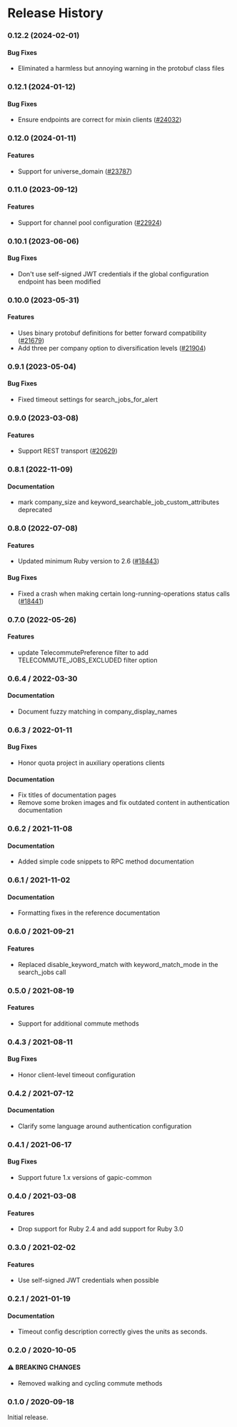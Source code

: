 # Release History

### 0.12.2 (2024-02-01)

#### Bug Fixes

* Eliminated a harmless but annoying warning in the protobuf class files 

### 0.12.1 (2024-01-12)

#### Bug Fixes

* Ensure endpoints are correct for mixin clients ([#24032](https://github.com/googleapis/google-cloud-ruby/issues/24032)) 

### 0.12.0 (2024-01-11)

#### Features

* Support for universe_domain ([#23787](https://github.com/googleapis/google-cloud-ruby/issues/23787)) 

### 0.11.0 (2023-09-12)

#### Features

* Support for channel pool configuration ([#22924](https://github.com/googleapis/google-cloud-ruby/issues/22924)) 

### 0.10.1 (2023-06-06)

#### Bug Fixes

* Don't use self-signed JWT credentials if the global configuration endpoint has been modified 

### 0.10.0 (2023-05-31)

#### Features

* Uses binary protobuf definitions for better forward compatibility ([#21679](https://github.com/googleapis/google-cloud-ruby/issues/21679)) 
* Add three per company option to diversification levels ([#21904](https://github.com/googleapis/google-cloud-ruby/issues/21904)) 

### 0.9.1 (2023-05-04)

#### Bug Fixes

* Fixed timeout settings for search_jobs_for_alert 

### 0.9.0 (2023-03-08)

#### Features

* Support REST transport ([#20629](https://github.com/googleapis/google-cloud-ruby/issues/20629)) 

### 0.8.1 (2022-11-09)

#### Documentation

* mark company_size and keyword_searchable_job_custom_attributes deprecated 

### 0.8.0 (2022-07-08)

#### Features

* Updated minimum Ruby version to 2.6 ([#18443](https://github.com/googleapis/google-cloud-ruby/issues/18443)) 
#### Bug Fixes

* Fixed a crash when making certain long-running-operations status calls ([#18441](https://github.com/googleapis/google-cloud-ruby/issues/18441)) 

### 0.7.0 (2022-05-26)

#### Features

* update TelecommutePreference filter to add TELECOMMUTE_JOBS_EXCLUDED filter option

### 0.6.4 / 2022-03-30

#### Documentation

* Document fuzzy matching in company_display_names

### 0.6.3 / 2022-01-11

#### Bug Fixes

* Honor quota project in auxiliary operations clients

#### Documentation

* Fix titles of documentation pages
* Remove some broken images and fix outdated content in authentication documentation

### 0.6.2 / 2021-11-08

#### Documentation

* Added simple code snippets to RPC method documentation

### 0.6.1 / 2021-11-02

#### Documentation

* Formatting fixes in the reference documentation

### 0.6.0 / 2021-09-21

#### Features

* Replaced disable_keyword_match with keyword_match_mode in the search_jobs call

### 0.5.0 / 2021-08-19

#### Features

* Support for additional commute methods

### 0.4.3 / 2021-08-11

#### Bug Fixes

* Honor client-level timeout configuration

### 0.4.2 / 2021-07-12

#### Documentation

* Clarify some language around authentication configuration

### 0.4.1 / 2021-06-17

#### Bug Fixes

* Support future 1.x versions of gapic-common

### 0.4.0 / 2021-03-08

#### Features

* Drop support for Ruby 2.4 and add support for Ruby 3.0

### 0.3.0 / 2021-02-02

#### Features

* Use self-signed JWT credentials when possible

### 0.2.1 / 2021-01-19

#### Documentation

* Timeout config description correctly gives the units as seconds.

### 0.2.0 / 2020-10-05

#### ⚠ BREAKING CHANGES

* Removed walking and cycling commute methods

### 0.1.0 / 2020-09-18

Initial release.
